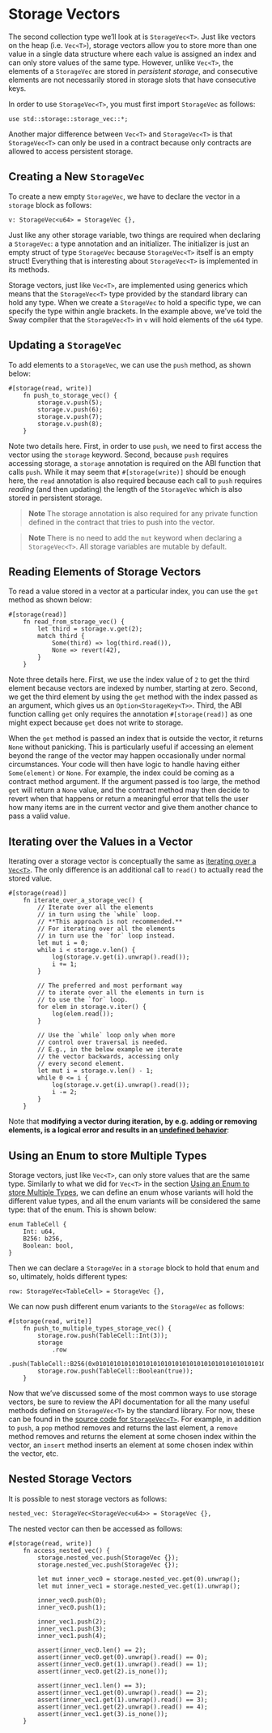 # Storage Vectors

The second collection type we’ll look at is `StorageVec<T>`. Just like vectors on the heap (i.e. `Vec<T>`), storage vectors allow you to store more than one value in a single data structure where each value is assigned an index and can only store values of the same type. However, unlike `Vec<T>`, the elements of a `StorageVec` are stored in _persistent storage_, and consecutive elements are not necessarily stored in storage slots that have consecutive keys.

In order to use `StorageVec<T>`, you must first import `StorageVec` as follows:

```sway
use std::storage::storage_vec::*;
```

Another major difference between `Vec<T>` and `StorageVec<T>` is that `StorageVec<T>` can only be used in a contract because only contracts are allowed to access persistent storage.

## Creating a New `StorageVec`

To create a new empty `StorageVec`, we have to declare the vector in a `storage` block as follows:

```sway
v: StorageVec<u64> = StorageVec {},
```

Just like any other storage variable, two things are required when declaring a `StorageVec`: a type annotation and an initializer. The initializer is just an empty struct of type `StorageVec` because `StorageVec<T>` itself is an empty struct! Everything that is interesting about `StorageVec<T>` is implemented in its methods.

Storage vectors, just like `Vec<T>`, are implemented using generics which means that the `StorageVec<T>` type provided by the standard library can hold any type. When we create a `StorageVec` to hold a specific type, we can specify the type within angle brackets. In the example above, we’ve told the Sway compiler that the `StorageVec<T>` in `v` will hold elements of the `u64` type.

## Updating a `StorageVec`

To add elements to a `StorageVec`, we can use the `push` method, as shown below:

```sway
#[storage(read, write)]
    fn push_to_storage_vec() {
        storage.v.push(5);
        storage.v.push(6);
        storage.v.push(7);
        storage.v.push(8);
    }
```

Note two details here. First, in order to use `push`, we need to first access the vector using the `storage` keyword. Second, because `push` requires accessing storage, a `storage` annotation is required on the ABI function that calls `push`. While it may seem that `#[storage(write)]` should be enough here, the `read` annotation is also required because each call to `push` requires _reading_ (and then updating) the length of the `StorageVec` which is also stored in persistent storage.

> **Note**
> The storage annotation is also required for any private function defined in the contract that tries to push into the vector.

<!-- markdownlint-disable-line MD028 -->
> **Note**
> There is no need to add the `mut` keyword when declaring a `StorageVec<T>`. All storage variables are mutable by default.

## Reading Elements of Storage Vectors

To read a value stored in a vector at a particular index, you can use the `get` method as shown below:

```sway
#[storage(read)]
    fn read_from_storage_vec() {
        let third = storage.v.get(2);
        match third {
            Some(third) => log(third.read()),
            None => revert(42),
        }
    }
```

Note three details here. First, we use the index value of `2` to get the third element because vectors are indexed by number, starting at zero. Second, we get the third element by using the `get` method with the index passed as an argument, which gives us an `Option<StorageKey<T>>`. Third, the ABI function calling `get` only requires the annotation `#[storage(read)]` as one might expect because `get` does not write to storage.

When the `get` method is passed an index that is outside the vector, it returns `None` without panicking. This is particularly useful if accessing an element beyond the range of the vector may happen occasionally under normal circumstances. Your code will then have logic to handle having either `Some(element)` or `None`. For example, the index could be coming as a contract method argument. If the argument passed is too large, the method `get` will return a `None` value, and the contract method may then decide to revert when that happens or return a meaningful error that tells the user how many items are in the current vector and give them another chance to pass a valid value.

## Iterating over the Values in a Vector

Iterating over a storage vector is conceptually the same as [iterating over a `Vec<T>`](./vec.md). The only difference is an additional call to `read()` to actually read the stored value.

```sway
#[storage(read)]
    fn iterate_over_a_storage_vec() {
        // Iterate over all the elements
        // in turn using the `while` loop.
        // **This approach is not recommended.**
        // For iterating over all the elements
        // in turn use the `for` loop instead.
        let mut i = 0;
        while i < storage.v.len() {
            log(storage.v.get(i).unwrap().read());
            i += 1;
        }

        // The preferred and most performant way
        // to iterate over all the elements in turn is
        // to use the `for` loop.
        for elem in storage.v.iter() {
            log(elem.read());
        }

        // Use the `while` loop only when more
        // control over traversal is needed.
        // E.g., in the below example we iterate
        // the vector backwards, accessing only
        // every second element.
        let mut i = storage.v.len() - 1;
        while 0 <= i {
            log(storage.v.get(i).unwrap().read());
            i -= 2;
        }
    }
```

Note that **modifying a vector during iteration, by e.g. adding or removing elements, is a logical error and results in an [undefined behavior](../reference/undefined_behavior.md)**:

## Using an Enum to store Multiple Types

Storage vectors, just like `Vec<T>`, can only store values that are the same type. Similarly to what we did for `Vec<T>` in the section [Using an Enum to store Multiple Types](./vec.md#using-an-enum-to-store-multiple-types), we can define an enum whose variants will hold the different value types, and all the enum variants will be considered the same type: that of the enum. This is shown below:

```sway
enum TableCell {
    Int: u64,
    B256: b256,
    Boolean: bool,
}
```

Then we can declare a `StorageVec` in a `storage` block to hold that enum and so, ultimately, holds different types:

```sway
row: StorageVec<TableCell> = StorageVec {},
```

We can now push different enum variants to the `StorageVec` as follows:

```sway
#[storage(read, write)]
    fn push_to_multiple_types_storage_vec() {
        storage.row.push(TableCell::Int(3));
        storage
            .row
            .push(TableCell::B256(0x0101010101010101010101010101010101010101010101010101010101010101));
        storage.row.push(TableCell::Boolean(true));
    }
```

Now that we’ve discussed some of the most common ways to use storage vectors, be sure to review the API documentation for all the many useful methods defined on `StorageVec<T>` by the standard library. For now, these can be found in the [source code for `StorageVec<T>`](https://github.com/FuelLabs/sway/blob/master/sway-lib-std/src/storage.sw). For example, in addition to `push`, a `pop` method removes and returns the last element, a `remove` method removes and returns the element at some chosen index within the vector, an `insert` method inserts an element at some chosen index within the vector, etc.

## Nested Storage Vectors

It is possible to nest storage vectors as follows:

```sway
nested_vec: StorageVec<StorageVec<u64>> = StorageVec {},
```

The nested vector can then be accessed as follows:

```sway
#[storage(read, write)]
    fn access_nested_vec() {
        storage.nested_vec.push(StorageVec {});
        storage.nested_vec.push(StorageVec {});

        let mut inner_vec0 = storage.nested_vec.get(0).unwrap();
        let mut inner_vec1 = storage.nested_vec.get(1).unwrap();

        inner_vec0.push(0);
        inner_vec0.push(1);

        inner_vec1.push(2);
        inner_vec1.push(3);
        inner_vec1.push(4);

        assert(inner_vec0.len() == 2);
        assert(inner_vec0.get(0).unwrap().read() == 0);
        assert(inner_vec0.get(1).unwrap().read() == 1);
        assert(inner_vec0.get(2).is_none());

        assert(inner_vec1.len() == 3);
        assert(inner_vec1.get(0).unwrap().read() == 2);
        assert(inner_vec1.get(1).unwrap().read() == 3);
        assert(inner_vec1.get(2).unwrap().read() == 4);
        assert(inner_vec1.get(3).is_none());
    }
```
